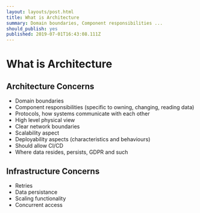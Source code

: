 ```yaml
---
layout: layouts/post.html
title: What is Architecture
summary: Domain boundaries, Component responsibilities ...
should_publish: yes
published: 2019-07-01T16:43:08.111Z
---
```


# What is Architecture

## Architecture Concerns

- Domain boundaries
- Component responsibilities (specific to owning, changing, reading data)
- Protocols, how systems communicate with each other
- High level physical view
- Clear network boundaries
- Scalability aspect
- Deployability aspects (characteristics and behaviours)
- Should allow CI/CD
- Where data resides, persists, GDPR and such

## Infrastructure Concerns
- Retries
- Data persistance
- Scaling functionality
- Concurrent access